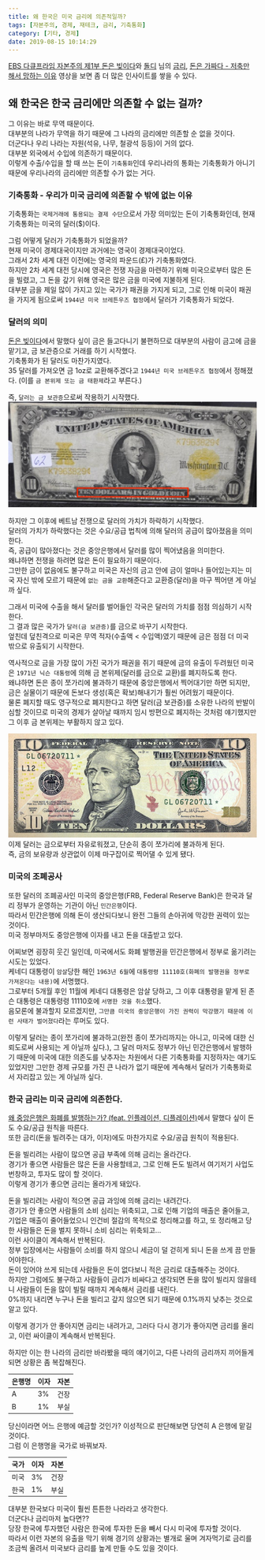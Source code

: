 ```yaml
---
title: 왜 한국은 미국 금리에 의존적일까?
tags: [자본주의, 경제, 재테크, 금리, 기축통화]
category: [기타, 경제]
date: 2019-08-15 10:14:29
---
```


[EBS 다큐프라임 자본주의 제1부 돈은 빚이다](https://youtu.be/0LYMTsj_eqc?t=3022)와
[돌디](https://www.youtube.com/channel/UClmxSq4_kJfLtyIY7TycFfw) 님의 [금리](https://youtu.be/LzpNvyvTmIE), [돈은 가짜다 - 저축만 해서 망하는 이유](https://youtu.be/jqeXqLJMYl0?t=590) 영상을 보면 좀 더 많은 인사이트를 쌓을 수 있다.

## 왜 한국은 한국 금리에만 의존할 수 없는 걸까?
그 이유는 바로 무역 때문이다.  
대부분의 나라가 무역을 하기 때문에 그 나라의 금리에만 의존할 순 없을 것이다.  
더군다나 우리 나라는 자원(석유, 나무, 철광석 등등)이 거의 없다.  
대부분 외국에서 수입에 의존하기 때문이다.  
이렇게 수출/수입을 할 때 쓰는 돈이 `기축통화`인데 우리나라의 통화는 기축통화가 아니기 때문에 우리나라의 금리에만 의존할 수가 없는 거다.

### 기축통화 - 우리가 미국 금리에 의존할 수 밖에 없는 이유
기축통화는 `국제거래에 통용되는 결제 수단`으로서 가장 의미있는 돈이 기축통화인데, 현재 기축통화는 미국의 달러($)이다.  

그럼 어떻게 달러가 기축통화가 되었을까?  
현재 미국이 경제대국이지만 과거에는 영국이 경제대국이었다.  
그래서 2차 세계 대전 이전에는 영국의 파운드(£)가 기축통화였다.  
하지만 2차 세계 대전 당시에 영국은 전쟁 자금을 마련하기 위해 미국으로부터 많은 돈을 빌렸고,
그 돈을 갚기 위해 영국은 많은 금을 미국에 지불하게 된다.  
대부분 금을 제일 많이 가지고 있는 국가가 패권을 가지게 되고, 그로 인해 미국이 패권을 가지게 됨으로써 `1944년 미국 브레튼우즈 협정`에서 달러가 기축통화가 되었다.

### 달러의 의미
[돈은 빚이다](/2019/08/15/money-is-debt#최초의-은행)에서 말했다 싶이 금은 들고다니기 불편하므로 대부분의 사람이 금고에 금을 맡기고, 금 보관증으로 거래를 하기 시작했다.  
기축통화가 된 달러도 마찬가지였다.  
35 달러를 가져오면 금 1oz로 교환해주겠다고 `1944년 미국 브레튼우즈 협정`에서 정해졌다. (이를 `금 본위제 또는 금 태환제`라고 부른다.)
  
즉, `달러는 금 보관증`으로써 작용하기 시작했다. 
![TEN DOLLARS IN GOLD COIN이라는 문구를 주목해라.](/images/why-korea-depends-on-interest-rate-us/dollar-in-past.jpeg)

하지만 그 이후에 베트남 전쟁으로 달러의 가치가 하락하기 시작했다.  
달러의 가치가 하락했다는 것은 수요/공급 법칙에 의해 달러의 공급이 많아졌음을 의미한다.  
즉, 공급이 많아졌다는 것은 중앙은행에서 달러를 많이 찍어냈음을 의미한다.  
왜냐하면 전쟁을 하려면 많은 돈이 필요하기 때문이다.  
그만한 금이 없음에도 불구하고 미국은 자신의 금고 안에 금이 얼마나 들어있는지는 미국 자신 밖에 모르기 때문에 `없는 금을 교환`해준다고 교환증(달러)을 마구 찍어댄 게 아닐까 싶다.

그래서 미국에 수출을 해서 달러를 벌어들인 각국은 달러의 가치를 점점 의심하기 시작한다.  
그 결과 많은 국가가 `달러(금 보관증)`를 금으로 바꾸기 시작한다.  
엎친데 덮친격으로 미국은 무역 적자(수출액 < 수입액)였기 때문에 금은 점점 더 미국 밖으로 유출되기 시작한다.  

역사적으로 금을 가장 많이 가진 국가가 패권을 쥐기 때문에 금의 유출이 두려웠던 미국은 `1971년 닉슨 대통령`에 의해 금 본위제(달러를 금으로 교환)를 폐지하도록 한다.  
왜냐하면 돈은 종이 쪼가리에 불과하기 때문에 중앙은행에서 찍어대기만 하면 되지만, 금은 실물이기 때문에 돈보다 생성(혹은 확보)해내기가 훨씬 어려웠기 때문이다.  
물론 폐지할 때도 영구적으로 폐지한다고 하면 달러(금 보관증)를 소유한 나라의 반발이 심할 것이므로 미국의 경제가 살아날 때까지 임시 방편으로 폐지하는 것처럼 얘기했지만 그 이후 금 본위제는 부활하지 않고 있다.

![1971년 이후의 달러는 GOLD와 관련된 문구가 어디에도 적혀있지 않다.](/images/why-korea-depends-on-interest-rate-us/dollar-in-present.jpg)  
이제 달러는 금으로부터 자유로워졌고, 단순히 종이 쪼가리에 불과하게 된다.  
즉, 금의 보유량과 상관없이 이제 마구잡이로 찍어댈 수 있게 됐다.

### 미국의 조폐공사
또한 달러의 조폐공사인 미국의 중앙은행(FRB, Federal Reserve Bank)은 한국과 달리 정부가 운영하는 기관이 아닌 `민간은행`이다.  
따라서 민간은행에 의해 돈이 생산되다보니 완전 그들의 손아귀에 막강한 권력이 있는 것이다.  
미국 정부마저도 중앙은행에 이자를 내고 돈을 대출받고 있다.  

어찌보면 굉장히 웃긴 일인데, 미국에서도 화폐 발행권을 민간은행에서 정부로 옮기려는 시도는 있었다.  
케네디 대통령이 `암살`당한 해인 `1963년 6월`에 `대통령령 11110호(화폐의 발행권을 정부로 가져온다는 내용)`에 서명했다.  
그로부터 5개월 후인 11월에 케네디 대통령은 암살 당하고, 그 이후 대통령을 맡게 된 존슨 대통령은 대통령령 11110호에 `서명한 것을 취소`했다.  
음모론에 불과할지 모르겠지만, `그만큼 미국의 중앙은행이 가진 권력이 막강했기 때문에 이런 사태가 벌어졌다`라는 루머도 있다.

이렇게 달러는 종이 쪼가리에 불과하고(완전 종이 쪼가리까지는 아니고, 미국에 대한 신뢰도로써 사용되는 게 아닐까 싶다.), 그 달러 마저도 정부가 아닌 민간은행에서 발행하기 때문에
미국에 대한 의존도를 낮추자는 차원에서 다른 기축통화를 지정하자는 얘기도 있었지만 그만한 경제 규모를 가진 큰 나라가 없기 때문에 계속해서 달러가 기축통화로서 자리잡고 있는 게 아닐까 싶다.

### 한국 금리는 미국 금리에 의존한다.
[왜 중앙은행은 화폐를 발행하는가? (feat. 인플레이션, 디플레이션)](/2019/08/15/why-central-banks-creates-money/)에서 말했다 싶이 돈도 수요/공급 원칙을 따른다.  
또한 금리(돈을 빌려주는 대가, 이자)에도 마찬가지로 수요/공급 원칙이 적용된다.  

돈을 빌리려는 사람이 많으면 공급 부족에 의해 금리는 올라간다.  
경기가 좋으면 사람들은 많은 돈을 사용할테고, 그로 인해 돈도 빌려서 여기저기 사업도 번창하고, 투자도 많이 할 것이다.  
이렇게 경기가 좋으면 금리는 올라가게 돼있다.
  
돈을 빌리려는 사람이 적으면 공급 과잉에 의해 금리는 내려간다.  
경기가 안 좋으면 사람들의 소비 심리는 위축되고, 그로 인해 기업의 매출은 줄어들고, 기업은 매출이 줄어들었으니 인건비 절감의 목적으로 정리해고를 하고, 또 정리해고 당한 사람들은 돈을 벌지 못하니 소비 심리는 위축되고...  
이런 사이클이 계속해서 반복된다.  
정부 입장에서는 사람들이 소비를 하지 않으니 세금이 덜 걷히게 되니 돈을 쓰게 끔 만들어야한다.  
돈이 있어야 쓰게 되는데 사람들은 돈이 없다보니 적은 금리로 대출해주는 것이다.  
하지만 그럼에도 불구하고 사람들이 금리가 비싸다고 생각되면 돈을 많이 빌리지 않을테니 사람들이 돈을 많이 빌릴 때까지 계속해서 금리를 내린다.  
0%까지 내리면 누구나 돈을 빌리고 갚지 않으면 되기 때문에 0.1%까지 낮추는 것으로 알고 있다.

이렇게 경기가 안 좋아지면 금리는 내려가고, 그러다 다시 경기가 좋아지면 금리를 올리고, 이런 싸이클이 계속해서 반복된다.  

하지만 이는 한 나라의 금리만 바라봤을 때의 얘기이고, 다른 나라의 금리까지 끼어들게 되면 상황은 좀 복잡해진다.  

| 은행명 | 이자 | 자본 |
|--------|------|------|
| A      | 3%   | 건장 |
| B      | 1%   | 부실 |

당신이라면 어느 은행에 예금할 것인가? 이성적으로 판단해보면 당연히 A 은행에 맡길 것이다.  
그럼 이 은행명을 국가로 바꿔보자.

| 국가 | 이자 | 자본 |
|------|------|------|
| 미국 | 3%   | 건장 |
| 한국 | 1%   | 부실 |

대부분 한국보다 미국이 훨씬 튼튼한 나라라고 생각한다.  
더군다나 금리마저 높다면??  
당장 한국에 투자했던 사람은 한국에 투자한 돈을 빼서 다시 미국에 투자할 것이다.  
따라서 이런 자본의 유출을 막기 위해 경기의 상황과는 별개로 울며 겨자먹기로 금리를 조금씩 올려서 미국보다 금리를 높게 만들 수도 있을 것이다.